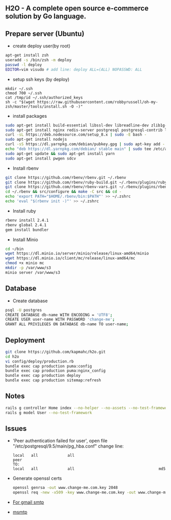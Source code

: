 H2O - A complete open source e-commerce solution by Go language.
---


## Prepare server (Ubuntu)

* create deploy user(by root)
```bash
apt-get install zsh
useradd -s /bin/zsh -m deploy
passwd -l deploy
EDITOR=vim visudo # add line: deploy ALL=(ALL) NOPASSWD: ALL 
```

* setup ssh keys (by deploy) 
```
mkdir ~/.ssh
chmod 700 ~/.ssh
cat /tmp/id ~/.ssh/authorized_keys
sh -c "$(wget https://raw.githubusercontent.com/robbyrussell/oh-my-zsh/master/tools/install.sh -O -)"
```

* install packages
```bash
sudo apt-get install build-essential libssl-dev libreadline-dev zlib1g-dev
sudo apt-get install nginx redis-server postgresql postgresql-contrib libpq-dev imagemagick
curl -sL https://deb.nodesource.com/setup_8.x | sudo -E bash -
sudo apt-get install nodejs
curl -sS https://dl.yarnpkg.com/debian/pubkey.gpg | sudo apt-key add -
echo "deb https://dl.yarnpkg.com/debian/ stable main" | sudo tee /etc/apt/sources.list.d/yarn.list
sudo apt-get update && sudo apt-get install yarn
sudo apt-get install pwgen sdcv
```

* Install rbenv
```bash
git clone https://github.com/rbenv/rbenv.git ~/.rbenv
git clone https://github.com/rbenv/ruby-build.git ~/.rbenv/plugins/ruby-build
git clone https://github.com/rbenv/rbenv-vars.git ~/.rbenv/plugins/rbenv-vars
cd ~/.rbenv && src/configure && make -C src && cd -
echo 'export PATH="$HOME/.rbenv/bin:$PATH"' >> ~/.zshrc
echo 'eval "$(rbenv init -)"' >> ~/.zshrc
```

* Install ruby
```bash
rbenv install 2.4.1
rbenv global 2.4.1
gem install bundler
```

* Install Minio
```bash
cd ~/bin
wget https://dl.minio.io/server/minio/release/linux-amd64/minio
wget https://dl.minio.io/client/mc/release/linux-amd64/mc
chmod +x minio mc
mkdir -p /var/www/s3
minio server /var/www/s3 
```

## Database

* Create database
```bash
psql -U postgres
CREATE DATABASE db-name WITH ENCODING = 'UTF8';
CREATE USER user-name WITH PASSWORD 'change-me';
GRANT ALL PRIVILEGES ON DATABASE db-name TO user-name;
```


## Deployment 
```bash
git clone https://github.com/kapmahc/h2o.git
cd h2o
vi config/deploy/production.rb
bundle exec cap production puma:config
bundle exec cap production puma:nginx_config
bundle exec cap production deploy
bundle exec cap production sitemap:refresh 
```

## Notes
```bash
rails g controller Home index --no-helper --no-assets --no-test-framework
rails g model User --no-test-framework
```

## Issues

- 'Peer authentication failed for user', open file "/etc/postgresql/9.5/main/pg_hba.conf" change line:

  ```
  local   all             all                                     peer  
  TO:
  local   all             all                                     md5
  ```

- Generate openssl certs

  ```bash
  openssl genrsa -out www.change-me.com.key 2048
  openssl req -new -x509 -key www.change-me.com.key -out www.change-me.com.crt -days 3650 # Common Name:*.change-me.com
  ```
  
- [For gmail smtp](http://stackoverflow.com/questions/20337040/gmail-smtp-debug-error-please-log-in-via-your-web-browser)
- [msmtp](https://wiki.archlinux.org/index.php/msmtp)
